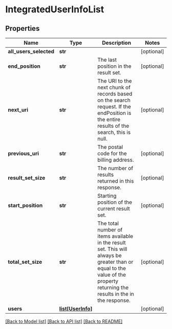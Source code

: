 # IntegratedUserInfoList

## Properties
Name | Type | Description | Notes
------------ | ------------- | ------------- | -------------
**all_users_selected** | **str** |  | [optional] 
**end_position** | **str** | The last position in the result set.  | [optional] 
**next_uri** | **str** | The URI to the next chunk of records based on the search request. If the endPosition is the entire results of the search, this is null.  | [optional] 
**previous_uri** | **str** | The postal code for the billing address. | [optional] 
**result_set_size** | **str** | The number of results returned in this response.  | [optional] 
**start_position** | **str** | Starting position of the current result set. | [optional] 
**total_set_size** | **str** | The total number of items available in the result set. This will always be greater than or equal to the value of the property returning the results in the in the response. | [optional] 
**users** | [**list[UserInfo]**](UserInfo.md) |  | [optional] 

[[Back to Model list]](../README.md#documentation-for-models) [[Back to API list]](../README.md#documentation-for-api-endpoints) [[Back to README]](../README.md)


